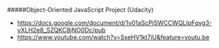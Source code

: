 #####Object-Oriented JavaScript Project (Udacity)
- https://docs.google.com/document/d/1v01aScPjSWCCWQLIpFqvg3-vXLH2e8_SZQKC8jNO0Dc/pub
- https://www.youtube.com/watch?v=SxeHV1kt7iU&feature=youtu.be